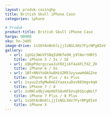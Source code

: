 ```yaml
---
layout: produk-casinghp
title: British Skull iPhone Case
categories: iphone

# Produk
product-title: British Skull iPhone Case
harga: 90000
sku: hn-3405
image-drive: 1sSOYAnBnblLjjIsNGLXHz7FyrNPg0IeV
gallery:
  - url: 1gVGz3WoVFSNqIUHKfeON_y9lNortHRtS
    title: iPhone 5 / 5s / SE
  - url: 1QkpPdergccwaJuY0Xji6f4aXFLfXZ_ZH
    title: iPhone 6 / 6s
  - url: 1BfrNNVYoOkVw8HiUZM53zyswwHdAGZne
    title: iPhone 6 Plus / 6s Plus
  - url: 1syuu2z9gMw0mG1YaaxxuDov883mgv4qH
    title: iPhone 7 / 8
  - url: 1v0Nla9bjvHpHVFSQvHF6Vvq91GcqNolf
    title: iPhone 7 Plus / 8 Plus
  - url: 1sSOYAnBnblLjjIsNGLXHz7FyrNPg0IeV
    title: iPhone X
---
```

